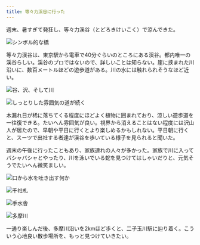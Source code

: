 ```yaml
---
title: 等々力渓谷に行った
---
```

週末、暑すぎて発狂し、等々力渓谷（とどろきけいこく）で涼んできた。

![](https://lh5.googleusercontent.com/hQhl86obutWYvXDQ-VbKwJ3q7CCKDiarEKqgNYzL6RIkgr-YS4C-pQAAcpDDl-Tnqro3WzXpaOQdUazku8ECwnEpXff9dV-P4x0AvAtcLIvCouPoZtlcmBzJY4y6J0-dwC2TeVfkf2-jllqKSY0_FvSkJM55Ub35jehiuf55X80ZJRnSyoJu31D5IQpD1w "シンボル的な橋")

等々力渓谷は、東京駅から電車で40分ぐらいのところにある渓谷。都内唯一の渓谷らしい。渓谷のプロではないので、詳しいことは知らない。崖に挟まれた川沿いに、数百メートルほどの遊歩道がある。川の水には触れられそうなほど近い。

![](https://lh6.googleusercontent.com/VYqeld5pjhHTuV2LjsbPs4WTLGXto4sQ_s-tbfjG2AU2hdUv8b-hxTaTNeBjsXSJHW_WwVIIlForGsfocT6bMdkkLg9SvNPJDsY8MwiEdjwKyHnhzV8Z2J3qaBEa_vjO5QhAV5stAkiSm7vymxjZcgZc2I4580IIZvP-9KAR0ZbrsViTgOMiWyUCEfOsUQ "谷、沢、そして川")

![](https://lh3.googleusercontent.com/02MPI9iOZME4E0fmT4VQ8U1HPIHQUPtu_BtpGvHQb0L5KeemLcNTE5f8iQ82AXwnJgCU2Tbkqy68nwzxGHgOU-tSCrIK5AldJPfT51EtoQMqprvn3rv6Y8YFs03Dl4DH99gie0lhdxeE2AzVXvNPyrlsOBmotdN_WxhmSaLsf9lsbv5QLVZebhQBVMgYAQ "しっとりした雰囲気の道が続く")

木漏れ日が稀に落ちてくる程度にほどよく植物に囲まれており、涼しい遊歩道を一往復できる。たいへん雰囲気が良い。視界から消えることはない程度には沢山人が居たので、早朝や平日に行くとより楽しめるかもしれない。平日朝に行くと、スーツで出社する者達が渓谷を歩いている様子を見られると聞いた。

週末の午後に行ったこともあり、家族連れの人々が多かった。家族で川に入ってバシャバシャとやったり、川を泳いでいる蛇を見つけてはしゃいだりと、元気そうでたいへん微笑ましい。

![](https://lh6.googleusercontent.com/qAshMfQt7UAbYKxpnELcencL0GPwthdbEuWF2Rl-oiGv5vgDQ6YF8GK2FszLTMhfzYS-PfZPXTfxMgH_S7xEmKvy1saEh0KA848seKblGfyt8WvbXjotoM31-PLKv72SM_AgstGUzziZ_0hTzGbls9DPzXMWkEGcMFLskmwRtP4LTolTBefi1ONQGYB7Xw "口から水を吐き出す何か")

![](https://lh3.googleusercontent.com/kcNgPtFJgJbmE7NcHubAnr2ihzjjP39uewBqsx-6KKhszudQR2CZbtYr9Fo9HDXgVi7TBsugXd4bHmmyEMfepc6oVziR5ZhZR_538azV_YKBmgUte9M7RX5YCl0oFBbEFgnuePTmSHsQoiUXoCRVA-GlPV6B0sMEjX9h8cmcEBhECsPryLEepf19vAq49g "千社札")

![](https://lh5.googleusercontent.com/6GMkSt6D9v84P6oskg5MYgfFkT9FeYmXNE6BjzZ1ppzvqCtk0lgLhhB-oO2c51DiO-V6q0DZ0XvSqIiyM6wbxqJzEqmVqVaFLKf95sohbmvUnFI-9XhM1vUmMA4dwJR-p2b80DYbMuW3rg8p5ODpMWPtVtcWfDMoVBucp5OdPQMgCyTNlKrApVupYCEGFg "手水舎")

![](https://lh5.googleusercontent.com/0ISAfIoLQ3upZUCnOOadh_STI0h0DtmQj935Ntcp7_eF8d_Y2YAuBAC3m0g8ubJczs4V32Z35ygVtvXcV3PrtBvmcIp6Pg-HzJcgQ0GYtZ4v7njudAsCp4ArobQHe4LIjJUkxjL3JrS6RYKovAXtT7_V5vbpHEUd4Ld56vWsJ3XPSrGd3VdqQ3kbwMHU5g "多摩川")

一通り楽しんだ後、多摩川沿いを2kmほど歩くと、二子玉川駅に辿り着く。こういう心地良い散歩場所を、もっと見つけていきたい。
